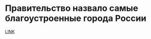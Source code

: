 # Правительство назвало самые благоустроенные города России



[LINK](https://varlamov.ru/2009370.html)